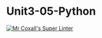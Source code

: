 # Unit3-05-Python
[![Mr Coxall's Super Linter](https://github.com/ICS3U-Programming-JaydinM/Unit3-05-Python/workflows/Mr%20Coxall's%20Super%20Linter/badge.svg)](https://github.com/ICS3U-Programming-JaydinM/Unit3-05-Python/actions/)
